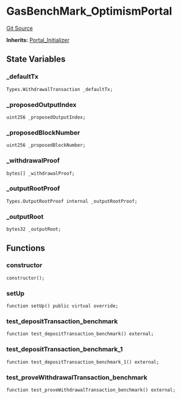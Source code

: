 # GasBenchMark_OptimismPortal
[Git Source](https://github.com/ethereum-optimism/optimism/blob/f7b73857601914eeea6fc4c1ba46ae99ca744d97/contracts/test/BenchmarkTest.t.sol)

**Inherits:**
[Portal_Initializer](/contracts/test/CommonTest.t.sol/contract.Portal_Initializer.md)


## State Variables
### _defaultTx

```solidity
Types.WithdrawalTransaction _defaultTx;
```


### _proposedOutputIndex

```solidity
uint256 _proposedOutputIndex;
```


### _proposedBlockNumber

```solidity
uint256 _proposedBlockNumber;
```


### _withdrawalProof

```solidity
bytes[] _withdrawalProof;
```


### _outputRootProof

```solidity
Types.OutputRootProof internal _outputRootProof;
```


### _outputRoot

```solidity
bytes32 _outputRoot;
```


## Functions
### constructor


```solidity
constructor();
```

### setUp


```solidity
function setUp() public virtual override;
```

### test_depositTransaction_benchmark


```solidity
function test_depositTransaction_benchmark() external;
```

### test_depositTransaction_benchmark_1


```solidity
function test_depositTransaction_benchmark_1() external;
```

### test_proveWithdrawalTransaction_benchmark


```solidity
function test_proveWithdrawalTransaction_benchmark() external;
```

